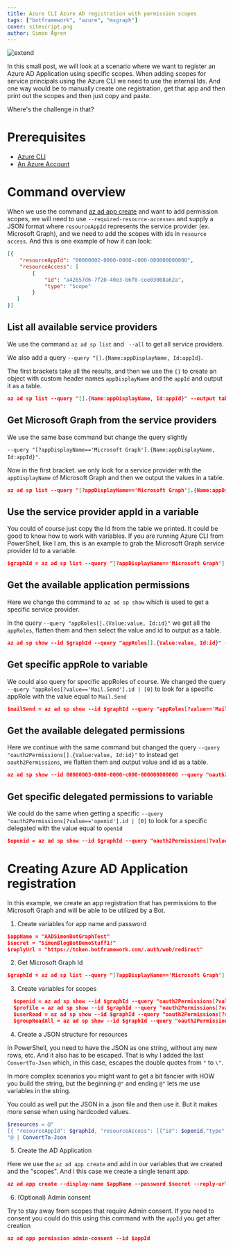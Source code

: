 ```yaml
---
title: Azure CLI Azure AD registration with permission scopes
tags: ["botframework", "azure", "msgraph"]
cover: sitescript.png
author: Simon Ågren
---
```


![extend](./sitescript.png)

In this small post, we will look at a scenario where we want to register an Azure AD Application using specific scopes. When adding scopes for service principals using the Azure CLI we need to use the internal Ids. And one way would be to manually create one registration, get that app and then print out the scopes and then just copy and paste. 

Where's the challenge in that?

# Prerequisites 
- [Azure CLI](https://docs.microsoft.com/en-us/cli/azure/install-azure-cli)
- [An Azure Account](https://azure.microsoft.com/free/)

# Command overview
When we use the command [az ad app create](https://docs.microsoft.com/en-us/cli/azure/ad/app?view=azure-cli-latest#az-ad-app-create) and want to add permission scopes, we will need to use `--required-resource-accesses` and supply a JSON format where `resourceAppId` represents the service provider (ex. Microsoft Graph), and we need to add the scopes with ids in `resource access`. And this is one example of how it can look:
```json
[{
    "resourceAppId": "00000002-0000-0000-c000-000000000000",
    "resourceAccess": [
        {
            "id": "a42657d6-7f20-40e3-b6f0-cee03008a62a",
            "type": "Scope"
        }
   ]
}]
```  

## List all available service providers
We use the command `az ad sp list` and ` --all` to get all service providers. 

We also add a query `--query "[].{Name:appDisplayName, Id:appId}`. 

The first brackets take all the results, and then we use the `{}` to create an object with custom header names `appDisplayName` and the `appId` and output it as a table.

```json
az ad sp list --query "[].{Name:appDisplayName, Id:appId}" --output table --all
```

## Get Microsoft Graph from the service providers 
We use the same base command but change the query slightly 

`--query "[?appDisplayName=='Microsoft Graph'].{Name:appDisplayName, Id:appId}"`. 

Now in the first bracket. we only look for a service provider with the `appDisplayName` of Microsoft Graph and then we output the values in a table. 

```json
az ad sp list --query "[?appDisplayName=='Microsoft Graph'].{Name:appDisplayName, Id:appId}" --output table --all
```

## Use the service provider appId in a variable
You could of course just copy the Id from the table we printed. It could be good to know how to work with variables. If you are running Azure CLI from PowerShell, like I am, this is an example to grab the Microsoft Graph service provider Id to a variable.

```json
$graphId = az ad sp list --query "[?appDisplayName=='Microsoft Graph'].appId | [0]" --all 
```
## Get the available application permissions
Here we change the command to `az ad sp show` which is used to get a specific service provider. 

In the query `--query "appRoles[].{Value:value, Id:id}"` we get all the `appRoles`, flatten them and then select the value and id to output as a table.

```json
az ad sp show --id $graphId --query "appRoles[].{Value:value, Id:id}" --output table
```
## Get specific appRole to variable
We could also query for specific appRoles of course. We changed the query `--query "appRoles[?value=='Mail.Send'].id | [0]` to look for a specific appRole with the value equal to `Mail.Send`

```json
$mailSend = az ad sp show --id $graphId --query "appRoles[?value=='Mail.Send'].id | [0]" 
```

## Get the available delegated permissions
Here we continue with the same command but changed the query `--query "oauth2Permissions[].{Value:value, Id:id}"` to instead get `oauth2Permissions`, we flatten them and output value and id as a table.

```json
az ad sp show --id 00000003-0000-0000-c000-000000000000 --query "oauth2Permissions[].{Value:value, Id:id}" --output table
```

## Get specific delegated permissions to variable
We could do the same when getting a specific `--query "oauth2Permissions[?value=='openid'].id | [0]` to look for a specific delegated with the value equal to `openid`

```json
$openid = az ad sp show --id $graphId --query "oauth2Permissions[?value=='openid'].id | [0]" 
```


# Creating Azure AD Application registration

In this example, we create an app registration that has permissions to the Microsoft Graph and will be able to be utilized by a Bot.

1. Create variables for app name and password
  ```json
  $appName = "AADSimonBotGraphTest"
  $secret = "SimonBlogBotDemoStuff1!"
  $replyUrl = "https://token.botframework.com/.auth/web/redirect"
  ```


2. Get Microsoft Graph Id
  
  ```json
  $graphId = az ad sp list --query "[?appDisplayName=='Microsoft Graph'].appId | [0]" --all 
  ```

3. Create variables for scopes
  
  ```json
    $openid = az ad sp show --id $graphId --query "oauth2Permissions[?value=='openid'].id | [0]"
    $profile = az ad sp show --id $graphId --query "oauth2Permissions[?value=='profile'].id | [0]"
    $userRead = az ad sp show --id $graphId --query "oauth2Permissions[?value=='User.Read'].id | [0]"
    $groupReadAll = az ad sp show --id $graphId --query "oauth2Permissions[?value=='Group.Read.All'].id | [0]"
  ```
4. Create a JSON structure for resources

  In PowerShell, you need to have the JSON as one string, without any new rows, etc. And it also has to be escaped. That is why I added the last `ConvertTo-Json` which, in this case, escapes the double quotes from `"` to `\"`.

  In more complex scenarios you might want to get a bit fancier with HOW you build the string, but the beginning `@"` and ending `@"` lets me use variables in the string. 

  You could as well put the JSON in a .json file and then use it. But it makes more sense when using hardcoded values.

```powershell
$resources = @"
[{ "resourceAppId": $graphId, "resourceAccess": [{"id": $openid,"type": "Scope"},{"id": $profile,"type": "Scope"},{"id": $userRead,"type": "Scope"},{"id": $groupReadAll,"type": "Scope"}]}]
"@ | ConvertTo-Json
```

5. Create the AD Application

Here we use the `az ad app create` and add in our variables that we created and the "scopes". And i this case we create a single tenant app.

```json
az ad app create --display-name $appName --password $secret --reply-urls $replyUrl --required-resource-accesses $resources --available-to-other-tenants false
```

6. (Optional) Admin consent

Try to stay away from scopes that require Admin consent. If you need to consent you could do this using this command with the `appId` you get after creation 

```json
az ad app permission admin-consent --id $appId 
```

